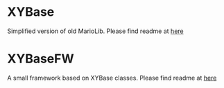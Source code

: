 # XYBase
Simplified version of old MarioLib.
Please find readme at [here](https://github.com/xiaoyexu/XYBase/blob/master/README-XYBase.md)

# XYBaseFW
A small framework based on XYBase classes.
Please find readme at [here](https://github.com/xiaoyexu/XYBase/blob/master/README-XYBaseFW.md)

